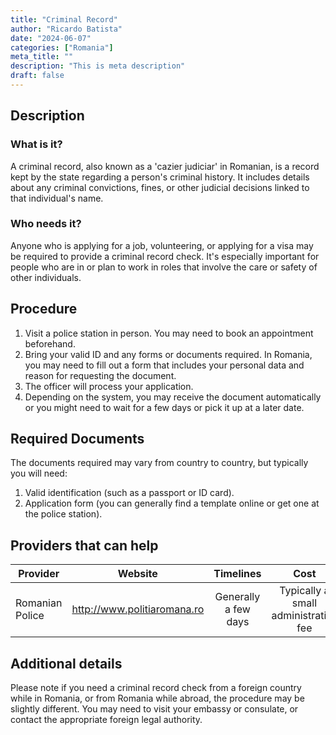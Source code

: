 ```yaml
---
title: "Criminal Record"
author: "Ricardo Batista"
date: "2024-06-07"
categories: ["Romania"]
meta_title: ""
description: "This is meta description"
draft: false
---
```


## Description
### What is it?
A criminal record, also known as a 'cazier judiciar' in Romanian, is a record kept by the state regarding a person's criminal history. It includes details about any criminal convictions, fines, or other judicial decisions linked to that individual's name.

### Who needs it?
Anyone who is applying for a job, volunteering, or applying for a visa may be required to provide a criminal record check. It's especially important for people who are in or plan to work in roles that involve the care or safety of other individuals. 

## Procedure
1. Visit a police station in person. You may need to book an appointment beforehand. 
2. Bring your valid ID and any forms or documents required. In Romania, you may need to fill out a form that includes your personal data and reason for requesting the document. 
3. The officer will process your application. 
4. Depending on the system, you may receive the document automatically or you might need to wait for a few days or pick it up at a later date. 

## Required Documents
The documents required may vary from country to country, but typically you will need: 

1. Valid identification (such as a passport or ID card).
2. Application form (you can generally find a template online or get one at the police station).

## Providers that can help

| Provider        |     Website                 |     Timelines              |       Cost                             |
| --------------- | --------------------------- |  :---------------------: | :-----------------------------: |
| Romanian Police |  http://www.politiaromana.ro |  Generally a few days |  Typically a small administrative fee  |

## Additional details
Please note if you need a criminal record check from a foreign country while in Romania, or from Romania while abroad, the procedure may be slightly different. You may need to visit your embassy or consulate, or contact the appropriate foreign legal authority.